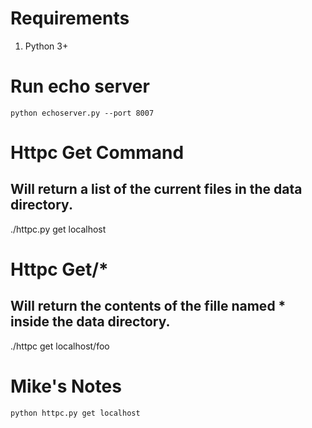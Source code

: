 # Requirements
1. Python 3+

# Run echo server

`python echoserver.py --port 8007`

# Httpc Get Command 
## Will return a list of the current files in the data directory.
./httpc.py get localhost

# Httpc Get/*
## Will return the contents of the fille named * inside the data directory.
./httpc get localhost/foo


# Mike's Notes
`python httpc.py get localhost`